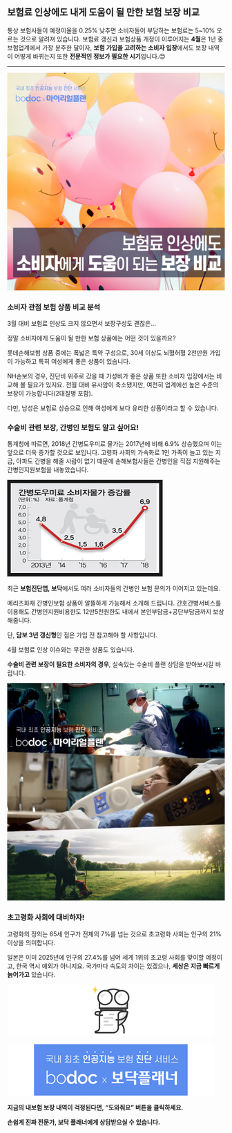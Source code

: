 ## 보험료 인상에도 내게 도움이 될 만한 보험 보장 비교


통상 보험사들이 예정이율을 0.25% 낮추면 소비자들이 부담하는 보험료는 5~10% 오르는 것으로 알려져 있습니다. 보험료 갱신과 보험상품 개정이 이루어지는 **4월**은 1년 중 보험업계에서 가장 분주한 달이자, **보험 가입을 고려하는 소비자 입장**에서도 보장 내역이 어떻게 바뀌는지 또한 **전문적인 정보가 필요한 시기**입니다.😊

---------------------------------------

![alt img](https://raw.githubusercontent.com/aijinet/doctor-contents/master/contents/202004/200427/200427_보험료인상_도움보험1.png)

### 소비자 관점 보험 상품 비교 분석

3월 대비 보험료 인상도 크지 않으면서 보장구성도 괜찮은...

정말 소비자에게 도움이 될 만한 보험 상품에는 어떤 것이 있을까요?

롯데손해보험 상품 중에는 폭넓은 특약 구성으로, 30세 이상도 뇌혈허혈 2천만원 가입이 가능하고 특히 여성에게 좋은 상품이 있습니다.

NH손보의 경우, 진단비 위주로 갔을 때 가성비가 좋은 상품 또한 소비자 입장에서는 비교해 볼 필요가 있지요. 전월 대비 유사암이 축소됐지만, 여전히 업계에선 높은 수준의 보장이 가능합니다(2대질병 포함).

다만, 남성은 보험료 상승으로 인해 여성에게 보다 유리한 상품이라고 할 수 있습니다.

### 수술비 관련 보장, 간병인 보험도 알고 싶어요!

통계청에 따르면, 2018년 간병도우미료 물가는 2017년에 비해 6.9% 상승했으며 이는 앞으로 더욱 증가할 것으로 보입니다. 고령화 사회의 가속화로 1인 가족이 늘고 있는 지금, 아파도 간병을 해줄 사람이 없기 때문에 손해보험사들은 간병인을 직접 지원해주는 간병인지원보험을 내놓았습니다.

![alt img](https://raw.githubusercontent.com/aijinet/doctor-contents/master/contents/202004/200427/200427_보험료인상_도움보험3.png)

최근 **보험진단앱, 보닥**에서도 여러 소비자들의 간병인 보험 문의가 이어지고 있는데요.

메리츠화재 간병인보험 상품이 알뜰하게 가능해서 소개해 드립니다. 간호간병서비스를 이용해도 간병인지원비용한도 12만5천원한도 내에서 본인부담금+공단부담금까지 보상해줍니다.

단, **담보 3년 갱신형**인 점은 가입 전 참고해야 할 사항입니다.

4월 보험료 인상 이슈와는 무관한 상품도 있습니다.

**수술비 관련 보장이 필요한 소비자의 경우**, 실속있는 수술비 플랜 상담을 받아보시길 바랍니다.

![alt img](https://raw.githubusercontent.com/aijinet/doctor-contents/master/contents/202004/200427/200427_보험료인상_도움보험2.jpg)

### 초고령화 사회에 대비하자!

고령화의 정의는 65세 인구가 전체의 7%를 넘는 것으로 초고령화 사회는 인구의 21% 이상을 의미합니다.

일본은 이미 2025년에 인구의 27.4%를 넘어 세계 1위의 초고령 사회를 맞이할 예정이고, 한국 역시 예외가 아니지요. 국가마다 속도의 차이는 있겠으나, **세상은 지금 빠르게 늙어가고** 있습니다.

![alt img](https://raw.githubusercontent.com/aijinet/doctor-contents/master/contents/common/bodoc-doc.png)

![alt img](https://raw.githubusercontent.com/aijinet/doctor-contents/master/contents/common/bodoc-card.png)

**지금의 내보험 보장 내역이 걱정된다면, “도와줘요” 버튼을 클릭하세요.**

**손쉽게 진짜 전문가, 보닥 플래너에게 상담받으실 수 있습니다.**